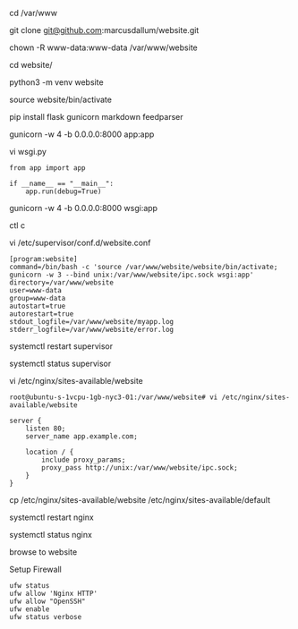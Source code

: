 cd /var/www

git clone git@github.com:marcusdallum/website.git

chown -R www-data:www-data /var/www/website

cd website/

python3 -m venv website

source website/bin/activate

pip install flask gunicorn markdown feedparser

gunicorn -w 4 -b 0.0.0.0:8000 app:app

vi wsgi.py

```
from app import app

if __name__ == "__main__":
    app.run(debug=True)
```

gunicorn -w 4 -b 0.0.0.0:8000 wsgi:app

ctl c

vi /etc/supervisor/conf.d/website.conf

```
[program:website]
command=/bin/bash -c 'source /var/www/website/website/bin/activate; gunicorn -w 3 --bind unix:/var/www/website/ipc.sock wsgi:app'
directory=/var/www/website
user=www-data
group=www-data
autostart=true
autorestart=true
stdout_logfile=/var/www/website/myapp.log
stderr_logfile=/var/www/website/error.log
```

systemctl restart supervisor

systemctl status supervisor

vi /etc/nginx/sites-available/website

```
root@ubuntu-s-1vcpu-1gb-nyc3-01:/var/www/website# vi /etc/nginx/sites-available/website

server {
    listen 80;
    server_name app.example.com;

    location / {
        include proxy_params;
        proxy_pass http://unix:/var/www/website/ipc.sock;
    }
}
```

cp /etc/nginx/sites-available/website /etc/nginx/sites-available/default

systemctl restart nginx

systemctl status nginx

browse to website

Setup Firewall
```
ufw status
ufw allow 'Nginx HTTP'
ufw allow "OpenSSH"
ufw enable
ufw status verbose
